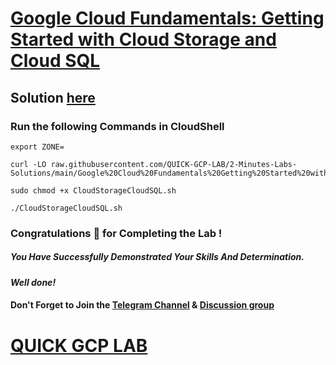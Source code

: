 # [Google Cloud Fundamentals: Getting Started with Cloud Storage and Cloud SQL ](https://www.cloudskillsboost.google/games/4770/labs/31090)

## Solution [here](https://youtu.be/eG52SUB-iVw)

### Run the following Commands in CloudShell
```
export ZONE=
```
```
curl -LO raw.githubusercontent.com/QUICK-GCP-LAB/2-Minutes-Labs-Solutions/main/Google%20Cloud%20Fundamentals%20Getting%20Started%20with%20Cloud%20Storage%20and%20Cloud%20SQL/CloudStorageCloudSQL.sh

sudo chmod +x CloudStorageCloudSQL.sh

./CloudStorageCloudSQL.sh
```
### Congratulations 🎉 for Completing the Lab !

##### *You Have Successfully Demonstrated Your Skills And Determination.*

#### *Well done!*

#### Don't Forget to Join the [Telegram Channel](https://t.me/quickgcplab) & [Discussion group](https://t.me/quickgcplabchats)

# [QUICK GCP LAB](https://www.youtube.com/@quickgcplab)
